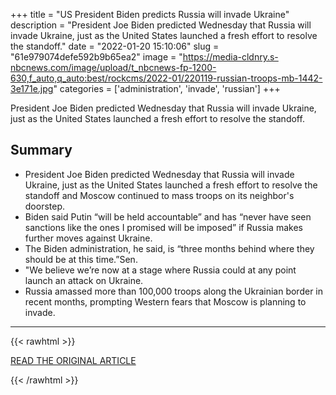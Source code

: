 +++
title = "US President Biden predicts Russia will invade Ukraine"
description = "President Joe Biden predicted Wednesday that Russia will invade Ukraine, just as the United States launched a fresh effort to resolve the standoff."
date = "2022-01-20 15:10:06"
slug = "61e979074defe592b9b65ea2"
image = "https://media-cldnry.s-nbcnews.com/image/upload/t_nbcnews-fp-1200-630,f_auto,q_auto:best/rockcms/2022-01/220119-russian-troops-mb-1442-3e171e.jpg"
categories = ['administration', 'invade', 'russian']
+++

President Joe Biden predicted Wednesday that Russia will invade Ukraine, just as the United States launched a fresh effort to resolve the standoff.

## Summary

- President Joe Biden predicted Wednesday that Russia will invade Ukraine, just as the United States launched a fresh effort to resolve the standoff and Moscow continued to mass troops on its neighbor's doorstep.
- Biden said Putin “will be held accountable” and has “never have seen sanctions like the ones I promised will be imposed” if Russia makes further moves against Ukraine.
- The Biden administration, he said, is “three months behind where they should be at this time.”Sen.
- "We believe we’re now at a stage where Russia could at any point launch an attack on Ukraine.
- Russia amassed more than 100,000 troops along the Ukrainian border in recent months, prompting Western fears that Moscow is planning to invade.

---

{{< rawhtml >}}
  <p class="article-category">
    <a target="_blank" href="https://www.nbcnews.com/news/world/blinken-ukraine-russia-attack-short-notice-invasion-fears-mount-rcna12691">READ THE ORIGINAL ARTICLE</a>
  </p>
{{< /rawhtml >}}
